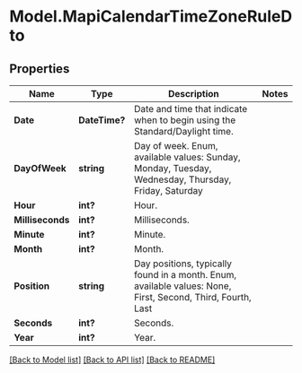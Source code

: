 # Model.MapiCalendarTimeZoneRuleDto
## Properties
Name | Type | Description | Notes
------------ | ------------- | ------------- | -------------
**Date** | **DateTime?** | Date and time that indicate when to begin using the Standard/Daylight time.              | 
**DayOfWeek** | **string** | Day of week. Enum, available values: Sunday, Monday, Tuesday, Wednesday, Thursday, Friday, Saturday | 
**Hour** | **int?** | Hour.              | 
**Milliseconds** | **int?** | Milliseconds.              | 
**Minute** | **int?** | Minute.              | 
**Month** | **int?** | Month.              | 
**Position** | **string** | Day positions, typically found in a month. Enum, available values: None, First, Second, Third, Fourth, Last | 
**Seconds** | **int?** | Seconds.              | 
**Year** | **int?** | Year.              | 



[[Back to Model list]](README.md#documentation-for-models) [[Back to API list]](README.md#documentation-for-api-endpoints) [[Back to README]](README.md)


